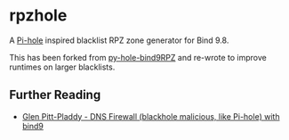# rpzhole
A [Pi-hole](https://github.com/pi-hole/pi-hole) inspired blacklist RPZ zone generator for Bind 9.8.

This has been forked from [py-hole-bind9RPZ](https://github.com/glenpp/py-hole) and re-wrote to improve runtimes on larger blacklists.



Further Reading
---------------

*  [Glen Pitt-Pladdy - DNS Firewall (blackhole malicious, like Pi-hole) with bind9](https://www.pitt-pladdy.com/blog/_20170407-105402_0100_DNS_Firewall_blackhole_malicious_like_Pi-hole_with_bind9/)